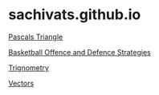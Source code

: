 # sachivats.github.io

[Pascals Triangle](https://sachivats.github.io/pascalstriangle.github.io/)

[Basketball Offence and Defence Strategies](https://sachivats.github.io/Basketball-Offence-and-Defence-Strategies/)

[Trignometry](https://github.com/sachivats/trignometry)

[Vectors](https://sachivats.github.io/vectors.github.io/)
